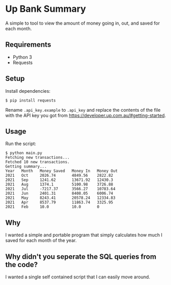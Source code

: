 # Up Bank Summary
A simple to tool to view the amount of money going in, out, and saved for each month.

## Requirements
- Python 3
- Requests

## Setup
Install dependencies:
```
$ pip install requests
```
Rename `.api_key.example` to `.api_key` and replace the contents of the file with the API key you got from https://developer.up.com.au/#getting-started.

## Usage
Run the script:
```
$ python main.py
Fetching new transactions...
Fetched 10 new transactions.
Getting summary...
Year   Month   Money Saved   Money In   Money Out  
2021   Oct     2026.74       4849.56    2822.82    
2021   Sep     1241.62       13671.92   12430.3    
2021   Aug     1374.1        5100.98    3726.88    
2021   Jul     -7217.37      3566.27    10783.64   
2021   Jun     2401.31       8408.05    6006.74    
2021   May     8243.41       20578.24   12334.83   
2021   Apr     8537.79       11863.74   3325.95    
2021   Feb     10.0          10.0       0   
```

## Why
I wanted a simple and portable program that simply calculates how much I saved for each month of the year.

## Why didn't you seperate the SQL queries from the code?
I wanted a single self contained script that I can easily move around.
